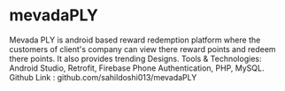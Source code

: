 
# mevadaPLY
Mevada PLY is android based reward redemption platform where  the customers of client's company can view there reward points and redeem there points. It also provides trending Designs. Tools & Technologies:  Android Studio,  Retrofit,  Firebase Phone Authentication, PHP, MySQL. Github Link :  github.com/sahildoshi013/mevadaPLY
